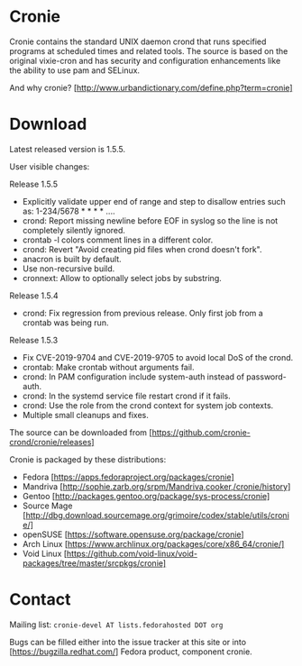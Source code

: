 # Cronie
Cronie contains the standard UNIX daemon crond that runs specified programs at
scheduled times and related tools. The source is based on the original vixie-cron
and has security and configuration enhancements like the ability to use pam and
SELinux.

And why cronie? [http://www.urbandictionary.com/define.php?term=cronie]

# Download
Latest released version is 1.5.5.

User visible changes:

Release 1.5.5
- Explicitly validate upper end of range and step to disallow entries
  such as: 1-234/5678 * * * * ....
- crond: Report missing newline before EOF in syslog so the line is not
  completely silently ignored.
- crontab -l colors comment lines in a different color.
- crond: Revert "Avoid creating pid files when crond doesn't fork".
- anacron is built by default.
- Use non-recursive build.
- cronnext: Allow to optionally select jobs by substring.

Release 1.5.4
- crond: Fix regression from previous release. Only first job from a crontab
  was being run.

Release 1.5.3
- Fix CVE-2019-9704 and CVE-2019-9705 to avoid local DoS of the crond.
- crontab: Make crontab without arguments fail.
- crond: In PAM configuration include system-auth instead of password-auth.
- crond: In the systemd service file restart crond if it fails.
- crond: Use the role from the crond context for system job contexts.
- Multiple small cleanups and fixes.

The source can be downloaded from [https://github.com/cronie-crond/cronie/releases]

Cronie is packaged by these distributions:
- Fedora [https://apps.fedoraproject.org/packages/cronie]
- Mandriva [http://sophie.zarb.org/srpm/Mandriva,cooker,/cronie/history]
- Gentoo [http://packages.gentoo.org/package/sys-process/cronie]
- Source Mage [http://dbg.download.sourcemage.org/grimoire/codex/stable/utils/cronie/]
- openSUSE [https://software.opensuse.org/package/cronie]
- Arch Linux [https://www.archlinux.org/packages/core/x86_64/cronie/]
- Void Linux [https://github.com/void-linux/void-packages/tree/master/srcpkgs/cronie]

# Contact

Mailing list: `cronie-devel AT lists.fedorahosted DOT org`

Bugs can be filled either into the issue tracker at this site or into [https://bugzilla.redhat.com/] Fedora product, component cronie. 
